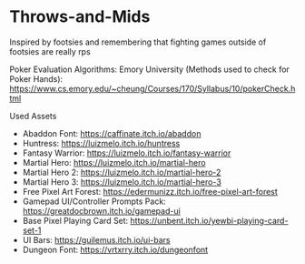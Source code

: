 # Throws-and-Mids
Inspired by footsies and remembering that fighting games outside of footsies are really rps

Poker Evaluation Algorithms: Emory University (Methods used to check for Poker Hands): https://www.cs.emory.edu/~cheung/Courses/170/Syllabus/10/pokerCheck.html

Used Assets
- Abaddon Font: https://caffinate.itch.io/abaddon
- Huntress: https://luizmelo.itch.io/huntress
- Fantasy Warrior: https://luizmelo.itch.io/fantasy-warrior
- Martial Hero: https://luizmelo.itch.io/martial-hero
- Martial Hero 2: https://luizmelo.itch.io/martial-hero-2
- Martial Hero 3: https://luizmelo.itch.io/martial-hero-3
- Free Pixel Art Forest: https://edermunizz.itch.io/free-pixel-art-forest
- Gamepad UI/Controller Prompts Pack: https://greatdocbrown.itch.io/gamepad-ui 
- Base Pixel Playing Card Set: https://unbent.itch.io/yewbi-playing-card-set-1
- UI Bars: https://guilemus.itch.io/ui-bars
- Dungeon Font: https://vrtxrry.itch.io/dungeonfont
